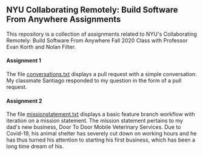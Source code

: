 ## NYU Collaborating Remotely: Build Software From Anywhere Assignments
This repository is a collection of assignments related to NYU's Collaborating Remotely: Build Software From Anywhere Fall 2020 Class with Professor Evan Korth and Nolan Filter.

#### Assignment 1
The file [conversations.txt](https://github.com/yashodhan-singh/nyu-collaborating-remotely/blob/master/conversations.txt) displays a pull request with a simple conversation. My classmate Santiago responded to my question in the form of a pull request.

#### Assignment 2
The file [missionstatement.txt](https://github.com/yashodhan-singh/nyu-collaborating-remotely/blob/master/missionstatement.txt) displays a basic feature branch workflow with iteration on a mission statement. The mission statement pertains to my dad's new business, Door To Door Mobile Veterinary Services. Due to Covid-19, his animal shelter has  severely cut down on working hours and he has thus turned his attention to starting his first business, which has been a long time dream of his.
